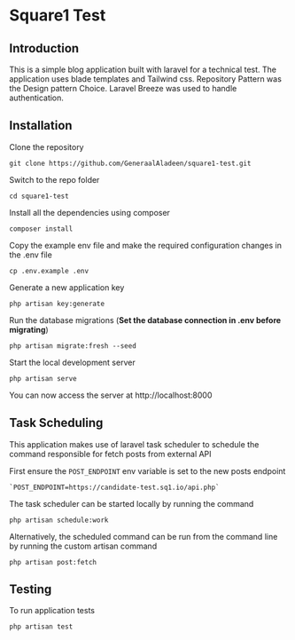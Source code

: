 # Square1 Test

## Introduction

This is a simple blog application built with laravel for a technical test. The application uses blade templates and Tailwind css. Repository Pattern was the Design pattern Choice. Laravel Breeze was used to handle authentication.

## Installation

Clone the repository

    git clone https://github.com/GeneraalAladeen/square1-test.git

Switch to the repo folder

    cd square1-test

Install all the dependencies using composer

    composer install

Copy the example env file and make the required configuration changes in the .env file

    cp .env.example .env

Generate a new application key

    php artisan key:generate


Run the database migrations (**Set the database connection in .env before migrating**)

    php artisan migrate:fresh --seed

Start the local development server

    php artisan serve

You can now access the server at http://localhost:8000

## Task Scheduling

This application makes use of laravel task scheduler to schedule the command responsible for fetch posts from external API

First ensure the `POST_ENDPOINT` env variable is set to the new posts endpoint

    `POST_ENDPOINT=https://candidate-test.sq1.io/api.php`
  
The task scheduler can be started locally by running the command

    php artisan schedule:work


Alternatively, the scheduled command can be run from the command line by running the custom artisan command

    php artisan post:fetch



## Testing

To run application tests

    php artisan test